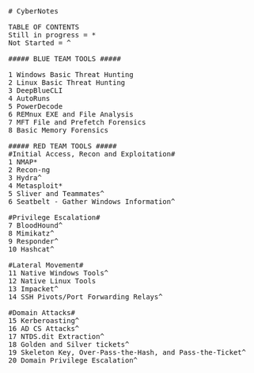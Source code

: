 <pre>
# CyberNotes  

TABLE OF CONTENTS  
Still in progress = *
Not Started = ^

##### BLUE TEAM TOOLS #####  

1 Windows Basic Threat Hunting                              #Command line tips and what to look for  
2 Linux Basic Threat Hunting                                #Command line tips and what to look for  
3 DeepBlueCLI                                               #Automatically search Windows event logs for suspicious or malicious events  
4 AutoRuns                                                  #Analyze a Windows endpoint for malware or persistence  
5 PowerDecode                                               #Decode obfuscated powershell scripts  
6 REMnux EXE and File Analysis                              #Analyze any file (.exe, .doc, etc)  
7 MFT File and Prefetch Forensics                           #Analyze recent file changes or deleted files  
8 Basic Memory Forensics                                    #Analyze memory with Volatility  

##### RED TEAM TOOLS #####  
#Initial Access, Recon and Exploitation#  
1 NMAP*  
2 Recon-ng  
3 Hydra^  
4 Metasploit*  
5 Sliver and Teammates^  
6 Seatbelt - Gather Windows Information^  

#Privilege Escalation#  
7 BloodHound^  
8 Mimikatz^  
9 Responder^  
10 Hashcat^  

#Lateral Movement#  
11 Native Windows Tools^  
12 Native Linux Tools  
13 Impacket^  
14 SSH Pivots/Port Forwarding Relays^  

#Domain Attacks#  
15 Kerberoasting^  
16 AD CS Attacks^  
17 NTDS.dit Extraction^  
18 Golden and Silver tickets^  
19 Skeleton Key, Over-Pass-the-Hash, and Pass-the-Ticket^  
20 Domain Privilege Escalation^  


</pre>
